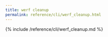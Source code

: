 ```yaml
---
title: werf cleanup
permalink: reference/cli/werf_cleanup.html
---
```


{% include /reference/cli/werf_cleanup.md %}
